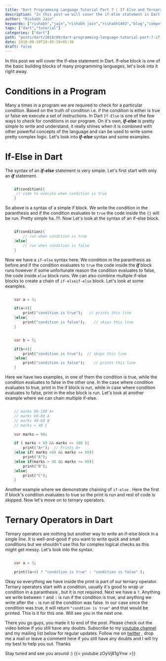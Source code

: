 ```yaml
---
title: "Dart Programming Language Tutorial Part 7 | If Else and Ternary Operators in Dart"
description: "In this post we will cover the if-else statement in Dart. If-else block is one of the basic building blocks of many programming languages, let's look into it right away."
author: "Rishabh Jain"
keywords: ["rishabh","jain","rishabh jain","rishabh1403","blog","competitive","coding","programming","tech","technology","dart","dartlang","if-else","ternary","operators","syntax"]
tags: ["dart","tutorial"]
categories: ["dart"]
path: "posts/dart/2018/09/dart-programming-language-tutorial-part-7-if-else-and-ternary-operators-in-dart/"
date: 2018-09-10T19:45:19+05:30
draft: false
---
```

In this post we will cover the if-else statement in Dart. If-else block is one of the basic building blocks of many programming languages, let's look into it right away.
<!--more-->

# Conditions in a Program

Many a times in a program we are required to check for a particular condition. Based on the truth of condition i.e. if the condition is either is true or false we execute a set of instructions. In Dart `If-Else` is one of the few ways to check for conditions in our program. On it's own, ***if-else*** is pretty simple to write and understand, it really shines when it is combined with other powerful concepts of the language and can be used to write some pretty complex logic. Let's look into ***if-else*** syntax and some examples.

# If-Else in Dart

The syntax of an ***if-else*** statement is very simple. Let's first start with only an ***if*** statement.

```dart

    if(condition){
     // code to execute when condition is true
    }

```

So above is a syntax of a simple if block. We write the condition in the paranthesis and if the condition evaluates to `true` the code inside the `{}` will be run. Pretty simple ha..!!!. Now Let's look at the syntax of an if-else block.

```dart

    if(condition){
        // run when condition is true
    }else{
        // run when condition is false    
    }

```
Now we have a `if-else` syntax here. We condition in the paranthesis as before and if the condition evaluates to `true` the code inside the ***if*** block runs however if some unfortunate reason the condition evaluates to false, the code inside `else` block runs. We can also combine multiple if-else blocks to create a chain of `if-elseif-else` block. Let's look at some examples.

```dart

    var a = 3;

    if(a<4){
        print("condition is true");   // prints this line   
    }else{
        print("condition is false");    // skips this line
    }


    var b = 5;

    if(b<4){
        print("condition is true");  // skips this line   
    }else{
        print("condition is false");    // prints this line
    }

```

Here we have two examples, in one of them the condition is true, while the condition evaluates to false in the other one. In the case where condition evaluates to true, print in the if block is run, while in case where condition evaluates to false, print in the else block is run. Let's look at another example where we can chain multiple if-else. 

```dart

    // marks 80-100 A+
    // marks 60-80 A
    // marks 40-60 B
    // marks < 40 C

    var marks = 90;

    if ( marks > 80 && marks <= 100 ){
        print("A+");  // Prints A+    
    }else if( marks >60 && marks <= 80){
        print("A");
    }else if(marks > 40 && marks <= 60){
        print("B");
    }else{
        print("C");
    }

```

Another example where we demonstrate chaining of `if-else` . Here the first if block's condition evaluates to true so the print is run and rest of code is skipped. Now let's move on to ternary operators.

# Ternary Operators in Dart

Ternary operators are nothing but another way to write an if-else block in a single line. It is well-and-good if you want to write quick and small conditions but we shouldn't use this for complex logical checks as this might get messy. Let's look into the syntax.

```dart

    var a = 3;

    print((a<4) ? "condition is true" : "condition is false" );

```
Okay so everything we have inside the print is part of our ternary operator. Ternary operators start with a condition, usually it's good to wrap ur condition in a paranthesis , but it is not required. Next we have a `?`. Anything we write between `?` and `:` is run if the condition is true, and anything we write after the `:` is run id the condition was false. In our case since the condition was true, it will return `"condtion is true"` and that would be printed. This is it for this one. Will see you in the next one.

There you go guys, you made it to end of the post. Please check out the video below if you still have any doubts. Subscribe to my [youtube channel](https://www.youtube.com/channel/UC4syrEYE9_fzeVBajZIyHlA) and my mailing list below for regular updates. Follow me on [twitter](https://www.twitter.com/rishabhjain1403) , drop me a mail or leave a comment here if you still have any doubts and I will try my best to help you out. Thanks

Stay tuned and see you around :)
{{< youtube zOyVj81gYnw >}}  
